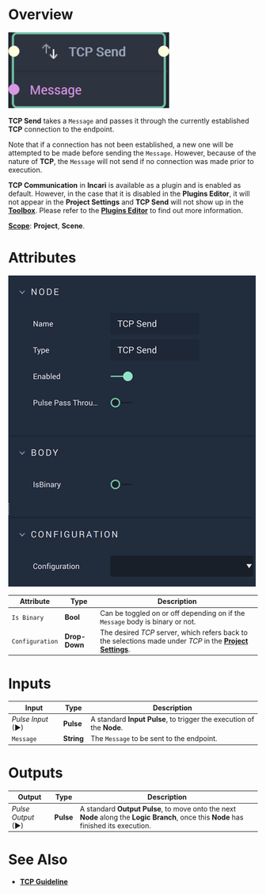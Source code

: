 # Overview

![The TCP Send Node.](../../../.gitbook/assets/tcpsendnode20241.png)

**TCP Send** takes a `Message` and passes it through the currently established **TCP** connection to the endpoint. 

Note that if a connection has not been established, a new one will be attempted to be made before sending the `Message`. However, because of the nature of **TCP**, the `Message` will not send if no connection was made prior to execution. 

**TCP Communication** in **Incari** is available as a plugin and is enabled as default. However, in the case that it is disabled in the **Plugins Editor**, it will not appear in the **Project Settings** and **TCP Send** will not show up in the [**Toolbox**](../../overview.md). Please refer to the [**Plugins Editor**](../../../modules/plugins/communication/tcpconnectionsmanager.md) to find out more information.


[**Scope**](../../overview.md#scopes): **Project**, **Scene**.

# Attributes

![The TCP Send Node Attributes.](../../../.gitbook/assets/tcpsendatts.png)

|Attribute|Type|Description|
|---|---|---|
|`Is Binary`|**Bool**|Can be toggled on or off depending on if the `Message` body is binary or not.|
|`Configuration`|**Drop-Down**|The desired _TCP_ server, which refers back to the selections made under *TCP* in the [**Project Settings**](../../../modules/project-settings/tcp-connection.md).| 

# Inputs

|Input|Type|Description|
|---|---|---|
|*Pulse Input* (►)|**Pulse**|A standard **Input Pulse**, to trigger the execution of the **Node**.|
|`Message`|**String**|The `Message` to be sent to the endpoint.|

# Outputs

|Output|Type|Description|
|---|---|---|
|*Pulse Output* (►)|**Pulse**|A standard **Output Pulse**, to move onto the next **Node** along the **Logic Branch**, once this **Node** has finished its execution.|


# See Also

* [**TCP Guideline**](../tcp/README.md)